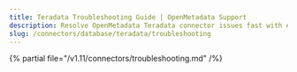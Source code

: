```yaml
---
title: Teradata Troubleshooting Guide | OpenMetadata Support
description: Resolve OpenMetadata Teradata connector issues fast with expert troubleshooting guides, common error fixes, and step-by-step solutions for seamless integration.
slug: /connectors/database/teradata/troubleshooting
---
```


{% partial file="/v1.11/connectors/troubleshooting.md" /%}
